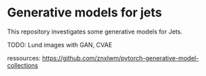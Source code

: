 Generative models for jets
==========================

This repository investigates some generative models for Jets.

TODO: Lund images with GAN, CVAE

ressources:
https://github.com/znxlwm/pytorch-generative-model-collections